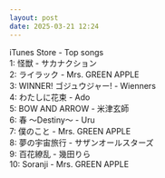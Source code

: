 ```yaml
---
layout: post
date: 2025-03-21 12:24
---
```


iTunes Store - Top songs<br />
1: 怪獣 - サカナクション<br />
2: ライラック - Mrs. GREEN APPLE<br />
3: WINNER! ゴジュウジャー! - Wienners<br />
4: わたしに花束 - Ado<br />
5: BOW AND ARROW - 米津玄師<br />
6: 春 ～Destiny～ - Uru<br />
7: 僕のこと - Mrs. GREEN APPLE<br />
8: 夢の宇宙旅行 - サザンオールスターズ<br />
9: 百花繚乱 - 幾田りら<br />
10: Soranji - Mrs. GREEN APPLE<br />

